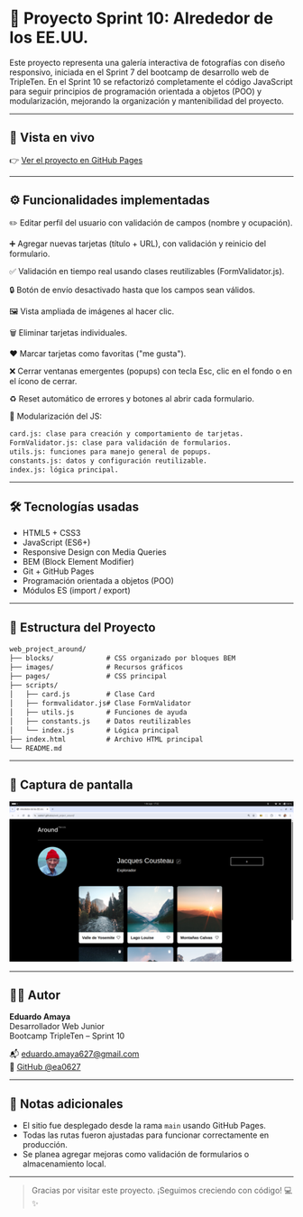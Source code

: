 # 📸 Proyecto Sprint 10: Alrededor de los EE.UU.

Este proyecto representa una galería interactiva de fotografías con diseño responsivo, iniciada en el Sprint 7 del bootcamp de desarrollo web de TripleTen. En el Sprint 10 se refactorizó completamente el código JavaScript para seguir principios de programación orientada a objetos (POO) y modularización, mejorando la organización y mantenibilidad del proyecto.

---

## 🔗 Vista en vivo

👉 [Ver el proyecto en GitHub Pages](https://ea0627.github.io/web_project_around/)

---

## ⚙️ Funcionalidades implementadas

✏️ Editar perfil del usuario con validación de campos (nombre y ocupación).

➕ Agregar nuevas tarjetas (título + URL), con validación y reinicio del formulario.

✅ Validación en tiempo real usando clases reutilizables (FormValidator.js).

🔒 Botón de envío desactivado hasta que los campos sean válidos.

🖼️ Vista ampliada de imágenes al hacer clic.

🗑️ Eliminar tarjetas individuales.

❤️ Marcar tarjetas como favoritas ("me gusta").

❌ Cerrar ventanas emergentes (popups) con tecla Esc, clic en el fondo o en el ícono de cerrar.

♻️ Reset automático de errores y botones al abrir cada formulario.

🧩 Modularización del JS:

    card.js: clase para creación y comportamiento de tarjetas.
    FormValidator.js: clase para validación de formularios.
    utils.js: funciones para manejo general de popups.
    constants.js: datos y configuración reutilizable.
    index.js: lógica principal.

---

## 🛠️ Tecnologías usadas

- HTML5 + CSS3
- JavaScript (ES6+)
- Responsive Design con Media Queries
- BEM (Block Element Modifier)
- Git + GitHub Pages
- Programación orientada a objetos (POO)
- Módulos ES (import / export)

---

## 📁 Estructura del Proyecto

```
web_project_around/
├── blocks/             # CSS organizado por bloques BEM
├── images/             # Recursos gráficos
├── pages/              # CSS principal
├── scripts/
│   ├── card.js         # Clase Card
│   ├── formvalidator.js# Clase FormValidator
│   ├── utils.js        # Funciones de ayuda
│   ├── constants.js    # Datos reutilizables
│   └── index.js        # Lógica principal
├── index.html          # Archivo HTML principal
└── README.md
```

---

## 📸 Captura de pantalla

![Vista previa](./images/screenshot.png)

---

## 👨‍💻 Autor

**Eduardo Amaya**  
Desarrollador Web Junior  
Bootcamp TripleTen – Sprint 10  

📬 eduardo.amaya627@gmail.com  
🔗 [GitHub @ea0627](https://github.com/ea0627)

---

## 📌 Notas adicionales

- El sitio fue desplegado desde la rama `main` usando GitHub Pages.
- Todas las rutas fueron ajustadas para funcionar correctamente en producción.
- Se planea agregar mejoras como validación de formularios o almacenamiento local.

---

> Gracias por visitar este proyecto. ¡Seguimos creciendo con código! 💻✨

